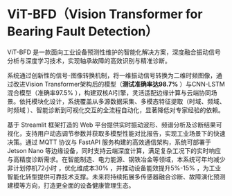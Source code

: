 # ViT-BFD（Vision Transformer for Bearing Fault Detection）

ViT-BFD 是一款面向工业设备预测性维护的智能化解决方案，深度融合振动信号分析与深度学习技术，实现轴承故障的高效识别与精准诊断。

系统通过创新性的信号-图像转换机制，将一维振动信号转换为二维时频图像，通过改进Vision Transformer架构后的模型（**测试准确率达98.7%** ）与CNN-LSTM混合模型（准确率97.5% ），构建双核AI引擎，灵活适配边缘计算与云端协同场景。依托模块化设计，系统覆盖从多源数据采集、多模态特征提取（时域、频域、时频域 ）、智能诊断到可视化交互的全流程自动化，显著降低对专家经验的依赖。
    
基于 Streamlit 框架打造的 Web 平台提供实时振动波形、频谱分析及诊断结果可视化，支持用户动态调节参数并获取多模型性能对比报告，实现工业场景下的快速决策。通过 MQTT 协议与 FastAPI 服务构建的高效通信架构，系统可部署于 Jetson Nano 等边缘设备，同时支持云端深度计算，满足复杂工况下的实时响应与高精度诊断需求。在智能制造、电力能源、钢铁冶金等领域，本系统可年均减少非计划停机72小时 ，优化维成本30% ，并推动设备能效提升5%-15% ，为工业智能化转型提供可靠技术支撑。未来将持续拓展多传感器融合诊断、故障演化预测建模等方向，打造更全面的设备健康管理生态。

